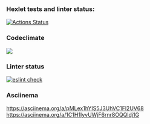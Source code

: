 ### Hexlet tests and linter status:
[![Actions Status](https://github.com/ivan-fedoroff/frontend-project-lvl1/workflows/hexlet-check/badge.svg)](https://github.com/ivan-fedoroff/frontend-project-lvl1/actions)
### Codeclimate
<a href="https://codeclimate.com/github/ivan-fedoroff/frontend-project-lvl1/maintainability"><img src="https://api.codeclimate.com/v1/badges/490c3982a585a483b4db/maintainability" /></a>
### Linter status
[![eslint check](https://github.com/ivan-fedoroff/frontend-project-lvl1/actions/workflows/eslint-check.yml/badge.svg?branch=main)](https://github.com/ivan-fedoroff/frontend-project-lvl1/actions/workflows/eslint-check.yml)
### Asciinema
https://asciinema.org/a/pMLex1hYIS5J3UhVC1Fl2UV68
https://asciinema.org/a/1C1H1IyvUWjF6rnr8OQQldj1G